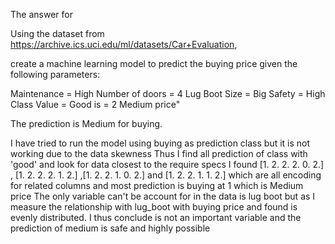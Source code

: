 The answer for

 Using the dataset from https://archive.ics.uci.edu/ml/datasets/Car+Evaluation, 

 create a machine learning model to predict the buying price given the following parameters:

Maintenance = High Number of doors = 4 Lug Boot Size = Big Safety = High Class Value = Good is = 2 Medium price"

The prediction is Medium for buying. 

I have tried to run the model using buying as prediction class but it is not working due to the data skewness
Thus I find all prediction of class with 'good' and look for data closest to the require specs
I found [1. 2. 2. 2. 0. 2.] , [1. 2. 2. 2. 1. 2.] ,[1. 2. 2. 1. 0. 2.] and [1. 2. 2. 1. 1. 2.] which are all encoding 
for related columns and most prediction is buying at 1 which is Medium price 
The only variable can't be account for in the data is lug boot but as I measure the relationship 
with lug_boot with buying price and found is evenly distributed.
I thus conclude is not an important variable and the prediction of medium is safe and highly possible